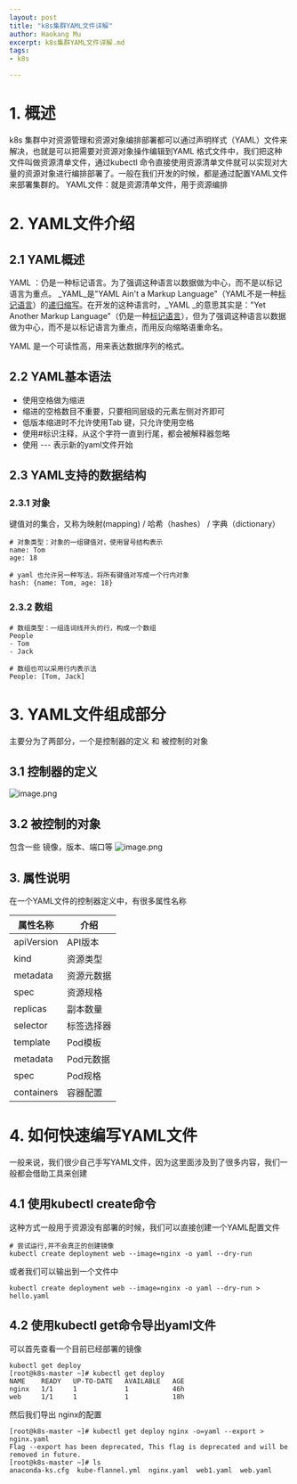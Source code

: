 ```yaml
---
layout: post
title: "k8s集群YAML文件详解"
author: Haokang Mu
excerpt: k8s集群YAML文件详解.md
tags:
- k8s

---
```


# 1. 概述
k8s 集群中对资源管理和资源对象编排部署都可以通过声明样式（YAML）文件来解决，也就是可以把需要对资源对象操作编辑到YAML 格式文件中，我们把这种文件叫做资源清单文件，通过kubectl 命令直接使用资源清单文件就可以实现对大量的资源对象进行编排部署了。一般在我们开发的时候，都是通过配置YAML文件来部署集群的。
YAML文件：就是资源清单文件，用于资源编排

# 2. YAML文件介绍
## 2.1 YAML概述
YAML ：仍是一种标记语言。为了强调这种语言以数据做为中心，而不是以标记语言为重点。
_YAML_是"YAML Ain't a Markup Language"（YAML不是一种[标记语言](https://baike.baidu.com/item/%E6%A0%87%E8%AE%B0%E8%AF%AD%E8%A8%80)）的[递归缩写](https://baike.baidu.com/item/%E9%80%92%E5%BD%92%E7%BC%A9%E5%86%99)。在开发的这种语言时，_YAML _的意思其实是："Yet Another Markup Language"（仍是一种[标记语言](https://baike.baidu.com/item/%E6%A0%87%E8%AE%B0%E8%AF%AD%E8%A8%80)），但为了强调这种语言以数据做为中心，而不是以标记语言为重点，而用反向缩略语重命名。

YAML 是一个可读性高，用来表达数据序列的格式。
## 2.2 YAML基本语法

- 使用空格做为缩进
- 缩进的空格数目不重要，只要相同层级的元素左侧对齐即可
- 低版本缩进时不允许使用Tab 键，只允许使用空格
- 使用#标识注释，从这个字符一直到行尾，都会被解释器忽略
- 使用 --- 表示新的yaml文件开始
## 2.3 YAML支持的数据结构
### 2.3.1 对象
键值对的集合，又称为映射(mapping) / 哈希（hashes） / 字典（dictionary）
```shell
# 对象类型：对象的一组键值对，使用冒号结构表示
name: Tom
age: 18

# yaml 也允许另一种写法，将所有键值对写成一个行内对象
hash: {name: Tom, age: 18}
```
### 2.3.2 数组
```shell
# 数组类型：一组连词线开头的行，构成一个数组
People
- Tom
- Jack

# 数组也可以采用行内表示法
People: [Tom, Jack]
```
# 3. YAML文件组成部分
主要分为了两部分，一个是控制器的定义 和 被控制的对象
## 3.1 控制器的定义
![image.png](https://cdn.nlark.com/yuque/0/2022/png/25452040/1644824324627-a05d88ce-aa7d-4830-a291-4ed56281569e.png#clientId=u373369fe-467f-4&crop=0&crop=0&crop=1&crop=1&from=paste&height=352&id=ua7f50472&margin=%5Bobject%20Object%5D&name=image.png&originHeight=352&originWidth=759&originalType=binary&ratio=1&rotation=0&showTitle=false&size=165997&status=done&style=none&taskId=ud51d9d50-fe90-48db-8cde-4e4e5a098b0&title=&width=759)
## 3.2 被控制的对象
包含一些 镜像，版本、端口等
![image.png](https://cdn.nlark.com/yuque/0/2022/png/25452040/1644824390618-cea73495-6f1a-43e4-8233-82e82524a4ee.png#clientId=u373369fe-467f-4&crop=0&crop=0&crop=1&crop=1&from=paste&height=369&id=u0fa1de21&margin=%5Bobject%20Object%5D&name=image.png&originHeight=369&originWidth=886&originalType=binary&ratio=1&rotation=0&showTitle=false&size=140333&status=done&style=none&taskId=uafd7558c-ff6d-4198-931f-970677c6cac&title=&width=886)

## 3. 属性说明
在一个YAML文件的控制器定义中，有很多属性名称

| **属性名称** | **介绍** |
| --- | --- |
| apiVersion | API版本 |
| kind | 资源类型 |
| metadata | 资源元数据 |
| spec | 资源规格 |
| replicas | 副本数量 |
| selector | 标签选择器 |
| template | Pod模板 |
| metadata | Pod元数据 |
| spec | Pod规格 |
| containers | 容器配置 |

# 4. 如何快速编写YAML文件
一般来说，我们很少自己手写YAML文件，因为这里面涉及到了很多内容，我们一般都会借助工具来创建
## 4.1 使用kubectl create命令
这种方式一般用于资源没有部署的时候，我们可以直接创建一个YAML配置文件
```shell
# 尝试运行,并不会真正的创建镜像
kubectl create deployment web --image=nginx -o yaml --dry-run
```
或者我们可以输出到一个文件中
```shell
kubectl create deployment web --image=nginx -o yaml --dry-run > hello.yaml
```
## 4.2 使用kubectl get命令导出yaml文件
可以首先查看一个目前已经部署的镜像
```shell
kubectl get deploy
[root@k8s-master ~]# kubectl get deploy
NAME    READY   UP-TO-DATE   AVAILABLE   AGE
nginx   1/1     1            1           46h
web     1/1     1            1           18h
```
然后我们导出 nginx的配置
```shell
[root@k8s-master ~]# kubectl get deploy nginx -o=yaml --export > nginx.yaml
Flag --export has been deprecated, This flag is deprecated and will be removed in future.
[root@k8s-master ~]# ls
anaconda-ks.cfg  kube-flannel.yml  nginx.yaml  web1.yaml  web.yaml
```
